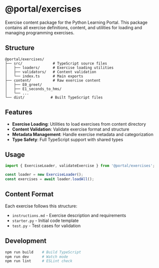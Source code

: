 # @portal/exercises

Exercise content package for the Python Learning Portal. This package contains all exercise definitions, content, and utilities for loading and managing programming exercises.

## Structure

```
@portal/exercises/
├── src/              # TypeScript source files
│   ├── loaders/      # Exercise loading utilities
│   ├── validators/   # Content validation
│   └── index.ts      # Main exports
├── content/          # Raw exercise content
│   ├── E0_greet/
│   ├── E1_seconds_to_hms/
│   └── ...
└── dist/            # Built TypeScript files
```

## Features

- **Exercise Loading**: Utilities to load exercises from content directory
- **Content Validation**: Validate exercise format and structure
- **Metadata Management**: Handle exercise metadata and categorization
- **Type Safety**: Full TypeScript support with shared types

## Usage

```typescript
import { ExerciseLoader, validateExercise } from '@portal/exercises';

const loader = new ExerciseLoader();
const exercises = await loader.loadAll();
```

## Content Format

Each exercise follows this structure:
- `instructions.md` - Exercise description and requirements
- `starter.py` - Initial code template
- `test.py` - Test cases for validation

## Development

```bash
npm run build    # Build TypeScript
npm run dev      # Watch mode
npm run lint     # ESLint check
```